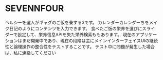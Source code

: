 # SEVENNFOUR
ヘルシーを選人がギャグのご饭を录する3です。 カレンダーカレンダーちをメイク日记のようにコンテンツを入力できます。 食べたご饭の栄养を選びにスライダーで設定して、栄养信息APIを失た栄养検索ももあります。 現在のアプリケーションはまだ開発中であり、現在の段階は主にメインインターフェイスUIの継続性と論理操作の整合性をテストすることです。 テスト中に問題が発生した場合は、私に連絡してください
